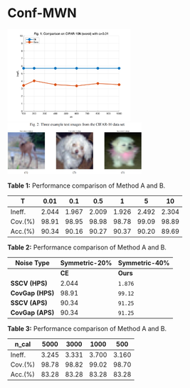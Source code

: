 # Conf-MWN

<img src="https://github.com/yingliu0617/Conf-MWN/raw/main/cifar10n_m.png" width="55%">

<img src="https://github.com/yingliu0617/Conf-MWN/raw/main/test_example.png" width="60%">


**Table 1:** Performance comparison of Method A and B.

| T | 0.01 | 0.1 | 0.5 | 1 | 5 | 10 |
|------------|----------|----------|----------|----------|----------|----------|
| Ineff.  | 2.044     | 1.967    | 2.009    | 1.926     | 2.492    | 2.304     |
| Cov.(%)  | 98.91     | 98.95    | 98.98    | 98.78     | 99.09     | 98.89    |
| Acc.(%)   | 90.34     | 90.16     | 90.27     | 90.37     | 90.20     | 89.69     |


**Table 2:** Performance comparison of Method A and B.

| Noise Type       | Symmetric-20%       | Symmetric-40%       |
|------------------|---------------------|---------------------|
|                  | **CE**    | **Ours**  | **CE**    | **Ours**  |
| **SSCV (HPS)**   | 2.044     | `1.876`   | 1.967     | `1.812`   |
| **CovGap (HPS)** | 98.91     | `99.12`   | 98.95     | `99.08`   |
| **SSCV (APS)**   | 90.34     | `91.25`   | 90.16     | `91.07`   |
| **CovGap (APS)** | 90.34     | `91.25`   | 90.16     | `91.07`   |


**Table 3:** Performance comparison of Method A and B.

| n_cal |5000 | 3000 | 1000 | 500 |
|------------|----------|----------|----------|----------|
| Ineff.  | 3.245     | 3.331    | 3.700    | 3.160     |
| Cov.(%)  | 98.78     | 98.82    | 99.02    | 98.70     | 
| Acc.(%)   |83.28     | 83.28     | 83.28     | 83.28     |
